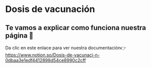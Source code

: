 # Dosis de vacunación
## Te vamos a explicar como funciona nuestra página 👋 
Da clic en este enlace para ver nuestra documentación👉 https://www.notion.so/Dosis-de-vacunaci-n-0dbaa3e1edf4412898d54ce8990c2cff


